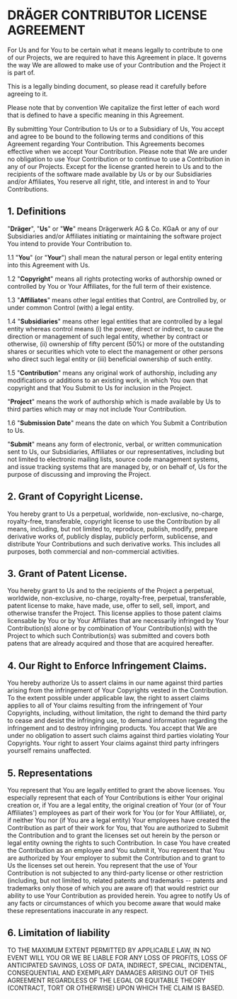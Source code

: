 # **DRÄGER CONTRIBUTOR LICENSE** AGREEMENT

For Us and for You to be certain what it means legally to contribute to one 
of our Projects, we are required to have this Agreement in place. It governs 
the way We are allowed to make use of your Contribution and the Project 
it is part of.

This is a legally binding document, so please read it carefully before agreeing
to it.

Please note that by convention We capitalize the first letter of each word that
is defined to have a specific meaning in this Agreement.

By submitting Your Contribution to Us or to a Subsidiary of Us, You accept and
agree to be bound to the following terms and conditions of this Agreement
regarding Your Contribution. This Agreements becomes effective when we accept
Your Contribution. Please note that We are under no obligation to use Your
Contribution or to continue to use a Contribution in any of our Projects.
Except for the license granted herein to Us and to the recipients of the
software made available by Us or by our Subsidiaries and/or
Affiliates, You reserve all right, title, and interest in and to Your
Contributions.

## 1. Definitions

"**Dräger**", "**Us**" or "**We**" means Drägerwerk AG & Co. KGaA or any of our
Subsidiaries and/or Affiliates initiating or maintaining the 
software project You intend to provide Your Contribution to.

1.1  "**You**" (or "**Your**") shall mean the natural person or legal entity
entering into this Agreement with Us.

1.2  "**Copyright**" means all rights protecting works of authorship owned or
controlled by You or Your Affiliates, for the full term of their existence.

1.3  "**Affiliates**" means other legal entities that Control, are Controlled
by, or under common Control (with) a legal entity.

1.4  "**Subsidiaries**" means other legal entities that are controlled by a
legal entity whereas control means (i) the power, direct or indirect, to cause
the direction or management of such legal entity, whether by contract or
otherwise, (ii) ownership of fifty percent (50%) or more of the outstanding
shares or securities which vote to elect the management or other persons who
direct such legal entity or (iii) beneficial ownership of such entity.

1.5  "**Contribution**" means any original work of authorship, including any
modifications or additions to an existing work, in which You own that copyright
and that You Submit to Us for inclusion in the Project.

"**Project**" means the work of authorship which is made available by Us to
third parties which may or may not include Your Contribution.

1.6  "**Submission Date**" means the date on which You Submit a Contribution to
Us.

"**Submit**" means any form of electronic, verbal, or written communication
sent to Us, our Subsidiaries, Affiliates or our representatives, including but
not limited to electronic mailing lists, source code management systems, and
issue tracking systems that are managed by, or on behalf of, Us for the purpose
of discussing and improving the Project.

## 2. Grant of Copyright License.

You hereby grant to Us a perpetual,
worldwide, non-exclusive, no-charge, royalty-free, transferable, copyright
license to use the Contribution by all means, including, but not limited to,
reproduce, publish, modify, prepare derivative works of, publicly display,
publicly perform, sublicense, and distribute Your Contributions and such
derivative works. This includes all purposes, both commercial and
non-commercial activities.

## 3. Grant of Patent License.

You hereby grant to Us and to the recipients of the Project a perpetual,
worldwide, non-exclusive, no-charge, royalty-free, perpetual, transferable,
patent license to make, have made, use, offer to sell, sell, import, and
otherwise transfer the Project. This license applies to those patent claims
licensable by You or by Your Affiliates that are necessarily infringed by Your
Contribution(s) alone or by combination of Your Contribution(s) with the
Project to which such Contribution(s) was submitted and covers both patens that
are already acquired and those that are acquired hereafter.

## 4. Our Right to Enforce Infringement Claims.

You hereby authorize Us to assert claims in our name against third parties
arising from the infringement of Your Copyrights vested in the Contribution. To
the extent possible under applicable law, the right to assert claims applies to
all of Your claims resulting from the infringement of Your Copyrights,
including, without limitation, the right to demand the third party to cease and
desist the infringing use, to demand information regarding the infringement and
to destroy infringing products. You accept that We are under no obligation to
assert such claims against third parties violating Your Copyrights. Your right
to assert Your claims against third party infringers yourself remains
unaffected.

## 5. Representations

You represent that You are legally entitled to grant the above licenses. You
especially represent that each of Your Contributions is either Your original
creation or, if You are a legal entity, the original creation of Your (or of
Your Affiliates\') employees as part of their work for You (or for Your
Affiliate), or, if neither You nor (if You are a legal entity) Your employees
have created the Contribution as part of their work for You, that You are
authorized to Submit the Contribution and to grant the licenses set out herein
by the person or legal entity owning the rights to such Contribution. In case
You have created the Contribution as an employee and You submit it, You
represent that You are authorized by Your employer to submit the Contribution
and to grant to Us the licenses set out herein. You represent that the use of
Your Contribution is not subjected to any third-party license or other
restriction (including, but not limited to, related patents and trademarks --
patents and trademarks only those of which you are aware of) that would
restrict our ability to use Your Contribution as provided herein. You agree to
notify Us of any facts or circumstances of which you become aware that would
make these representations inaccurate in any respect.

## 6. Limitation of liability

TO THE MAXIMUM EXTENT PERMITTED BY APPLICABLE LAW, IN NO EVENT WILL YOU OR WE
BE LIABLE FOR ANY LOSS OF PROFITS, LOSS OF ANTICIPATED SAVINGS, LOSS OF DATA,
INDIRECT, SPECIAL, INCIDENTAL, CONSEQUENTIAL AND EXEMPLARY DAMAGES ARISING OUT
OF THIS AGREEMENT REGARDLESS OF THE LEGAL OR EQUITABLE THEORY (CONTRACT, TORT
OR OTHERWISE) UPON WHICH THE CLAIM IS BASED.
